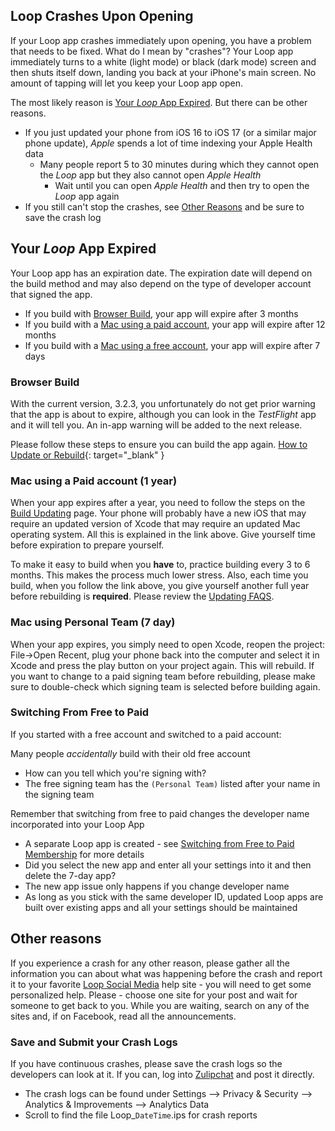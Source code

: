 ## Loop Crashes Upon Opening

If your Loop app crashes immediately upon opening, you have a problem that needs to be fixed. What do I mean by "crashes"? Your Loop app immediately turns to a white (light mode) or black (dark mode) screen and then shuts itself down, landing you back at your iPhone's main screen. No amount of tapping will let you keep your Loop app open.

The most likely reason is [Your *Loop* App Expired](#your-loop-app-expired). But there can be other reasons.

* If you just updated your phone from iOS 16 to iOS 17 (or a similar major phone update), *Apple* spends a lot of time indexing your Apple Health data
    * Many people report 5 to 30 minutes during which they cannot open the *Loop* app but they also cannot open *Apple Health*
        * Wait until you can open *Apple Health* and then try to open the *Loop* app again
* If you still can't stop the crashes, see [Other Reasons](#other-reasons) and be sure to save the crash log

## Your *Loop* App Expired

Your Loop app has an expiration date. The expiration date will depend on the build method and may also depend on the type of developer account that signed the app.

* If you build with [Browser Build](#browser-build), your app will expire after 3 months
* If you build with a [Mac using a paid account](#mac-using-a-paid-account-1-year), your app will expire after 12 months
* If you build with a [Mac using a free account](#mac-using-personal-team-7-day), your app will expire after 7 days

### Browser Build

With the current version, 3.2.3, you unfortunately do not get prior warning that the app is about to expire, although you can look in the *TestFlight* app and it will tell you. An in-app warning will be added to the next release.

Please follow these steps to ensure you can build the app again. [How to Update or Rebuild](../gh-actions/gh-update.md#how-to-update-or-rebuild){: target="_blank" }


### Mac using a Paid account (1 year)

When your app expires after a year, you need to follow the steps on the [Build Updating](../build/updating.md) page. Your phone will probably have a new iOS that may require an updated version of Xcode that may require an updated Mac operating system.  All this is explained in the link above.  Give yourself time before expiration to prepare yourself.

To make it easy to build when you **have** to, practice building every 3 to 6 months. This makes the process much lower stress. Also, each time you build, when you follow the link above, you give yourself another full year before rebuilding is **required**. Please review the [Updating FAQS](../faqs/update-faqs.md).

### Mac using Personal Team (7 day)

When your app expires, you simply need to open Xcode, reopen the project: File->Open Recent, plug your phone back into the computer and select it in Xcode and press the play button on your project again. This will rebuild. If you want to change to a paid signing team before rebuilding, please make sure to double-check which signing team is selected before building again.

### Switching From Free to Paid

If you started with a free account and switched to a paid account:

Many people *accidentally* build with their old free account

* How can you tell which you're signing with?
* The free signing team has the `(Personal Team)` listed after your name in the signing team

Remember that switching from free to paid changes the developer name incorporated into your Loop App

* A separate Loop app is created - see [Switching from Free to Paid Membership](../build/apple-developer.md#switching-from-free-to-paid-memberships) for more details
* Did you select the new app and enter all your settings into it and then delete the 7-day app?
* The new app issue only happens if you change developer name
* As long as you stick with the same developer ID, updated Loop apps are built over existing apps and all your settings should be maintained

## Other reasons

If you experience a crash for any other reason, please gather all the information you can about what was happening before the crash and report it to your favorite [Loop Social Media](../intro/loopdocs-how-to.md#how-to-find-help) help site - you will need to get some personalized help. Please - choose one site for your post and wait for someone to get back to you.  While you are waiting, search on any of the sites and, if on Facebook, read all the announcements.

### Save and Submit your Crash Logs
If you have continuous crashes, please save the crash logs so the developers can look at it. If you can, log into [Zulipchat](https://loop.zulipchat.com/) and post it directly.

* The crash logs can be found under Settings --> Privacy & Security --> Analytics & Improvements --> Analytics Data
* Scroll to find the file Loop_`DateTime`.ips for crash reports
